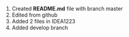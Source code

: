1. Created **README.md** file with branch master
2. Edited from github
3. Added 2 files in IDEA1223
4. Added develop branch
